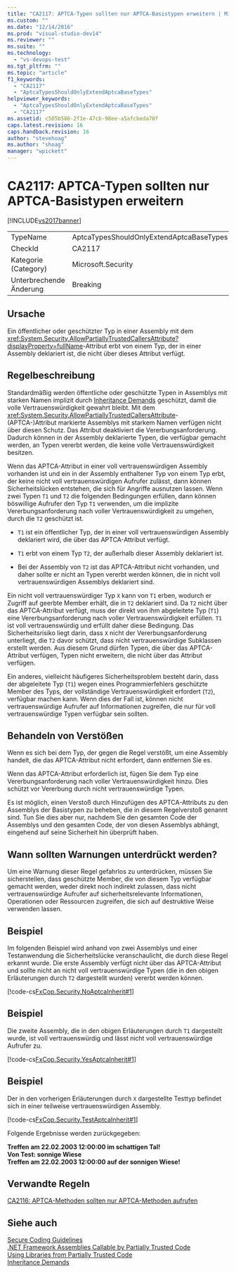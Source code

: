 ```yaml
---
title: "CA2117: APTCA-Typen sollten nur APTCA-Basistypen erweitern | Microsoft Docs"
ms.custom: ""
ms.date: "12/14/2016"
ms.prod: "visual-studio-dev14"
ms.reviewer: ""
ms.suite: ""
ms.technology: 
  - "vs-devops-test"
ms.tgt_pltfrm: ""
ms.topic: "article"
f1_keywords: 
  - "CA2117"
  - "AptcaTypesShouldOnlyExtendAptcaBaseTypes"
helpviewer_keywords: 
  - "AptcaTypesShouldOnlyExtendAptcaBaseTypes"
  - "CA2117"
ms.assetid: c505b586-2f1e-47cb-98ee-a5afcbeda70f
caps.latest.revision: 16
caps.handback.revision: 16
author: "stevehoag"
ms.author: "shoag"
manager: "wpickett"
---
```

# CA2117: APTCA-Typen sollten nur APTCA-Basistypen erweitern
[!INCLUDE[vs2017banner](../code-quality/includes/vs2017banner.md)]

|||  
|-|-|  
|TypeName|AptcaTypesShouldOnlyExtendAptcaBaseTypes|  
|CheckId|CA2117|  
|Kategorie \(Category\)|Microsoft.Security|  
|Unterbrechende Änderung|Breaking|  
  
## Ursache  
 Ein öffentlicher oder geschützter Typ in einer Assembly mit dem <xref:System.Security.AllowPartiallyTrustedCallersAttribute?displayProperty=fullName>\-Attribut erbt von einem Typ, der in einer Assembly deklariert ist, die nicht über dieses Attribut verfügt.  
  
## Regelbeschreibung  
 Standardmäßig werden öffentliche oder geschützte Typen in Assemblys mit starken Namen implizit durch [Inheritance Demands](http://msdn.microsoft.com/de-de/28b9adbb-8f08-4f10-b856-dbf59eb932d9) geschützt, damit die volle Vertrauenswürdigkeit gewahrt bleibt.  Mit dem <xref:System.Security.AllowPartiallyTrustedCallersAttribute>\- \(APTCA\-\)Attribut markierte Assemblys mit starkem Namen verfügen nicht über diesen Schutz.  Das Attribut deaktiviert die Vererbungsanforderung.  Dadurch können in der Assembly deklarierte Typen, die verfügbar gemacht werden, an Typen vererbt werden, die keine volle Vertrauenswürdigkeit besitzen.  
  
 Wenn das APTCA\-Attribut in einer voll vertrauenswürdigen Assembly vorhanden ist und ein in der Assembly enthaltener Typ von einem Typ erbt, der keine nicht voll vertrauenswürdigen Aufrufer zulässt, dann können Sicherheitslücken entstehen, die sich für Angriffe ausnutzen lassen.  Wenn zwei Typen `T1` und `T2` die folgenden Bedingungen erfüllen, dann können böswillige Aufrufer den Typ `T1` verwenden, um die implizite Vererbungsanforderung nach voller Vertrauenswürdigkeit zu umgehen, durch die `T2` geschützt ist.  
  
-   `T1` ist ein öffentlicher Typ, der in einer voll vertrauenswürdigen Assembly deklariert wird, die über das APTCA\-Attribut verfügt.  
  
-   `T1` erbt von einem Typ `T2`, der außerhalb dieser Assembly deklariert ist.  
  
-   Bei der Assembly von `T2` ist das APTCA\-Attribut nicht vorhanden, und daher sollte er nicht an Typen vererbt werden können, die in nicht voll vertrauenswürdigen Assemblys deklariert sind.  
  
 Ein nicht voll vertrauenswürdiger Typ `X` kann von `T1` erben, wodurch er Zugriff auf geerbte Member erhält, die in `T2` deklariert sind.  Da `T2` nicht über das APTCA\-Attribut verfügt, muss der direkt von ihm abgeleitete Typ \(`T1`\) eine Vererbungsanforderung nach voller Vertrauenswürdigkeit erfüllen. `T1` ist voll vertrauenswürdig und erfüllt daher diese Bedingung.  Das Sicherheitsrisiko liegt darin, dass `X` nicht der Vererbungsanforderung unterliegt, die `T2` davor schützt, dass nicht vertrauenswürdige Subklassen erstellt werden.  Aus diesem Grund dürfen Typen, die über das APTCA\-Attribut verfügen, Typen nicht erweitern, die nicht über das Attribut verfügen.  
  
 Ein anderes, vielleicht häufigeres Sicherheitsproblem besteht darin, dass der abgeleitete Typ \(`T1`\) wegen eines Programmierfehlers geschützte Member des Typs, der vollständige Vertrauenswürdigkeit erfordert \(`T2`\), verfügbar machen kann.  Wenn dies der Fall ist, können nicht vertrauenswürdige Aufrufer auf Informationen zugreifen, die nur für voll vertrauenswürdige Typen verfügbar sein sollten.  
  
## Behandeln von Verstößen  
 Wenn es sich bei dem Typ, der gegen die Regel verstößt, um eine Assembly handelt, die das APTCA\-Attribut nicht erfordert, dann entfernen Sie es.  
  
 Wenn das APTCA\-Attribut erforderlich ist, fügen Sie dem Typ eine Vererbungsanforderung nach voller Vertrauenswürdigkeit hinzu.  Dies schützt vor Vererbung durch nicht vertrauenswürdige Typen.  
  
 Es ist möglich, einen Verstoß durch Hinzufügen des APTCA\-Attributs zu den Assemblys der Basistypen zu beheben, die in diesem Regelverstoß genannt sind.  Tun Sie dies aber nur, nachdem Sie den gesamten Code der Assemblys und den gesamten Code, der von diesen Assemblys abhängt, eingehend auf seine Sicherheit hin überprüft haben.  
  
## Wann sollten Warnungen unterdrückt werden?  
 Um eine Warnung dieser Regel gefahrlos zu unterdrücken, müssen Sie sicherstellen, dass geschützte Member, die von diesem Typ verfügbar gemacht werden, weder direkt noch indirekt zulassen, dass nicht vertrauenswürdige Aufrufer auf sicherheitsrelevante Informationen, Operationen oder Ressourcen zugreifen, die sich auf destruktive Weise verwenden lassen.  
  
## Beispiel  
 Im folgenden Beispiel wird anhand von zwei Assemblys und einer Testanwendung die Sicherheitslücke veranschaulicht, die durch diese Regel erkannt wurde.  Die erste Assembly verfügt nicht über das APTCA\-Attribut und sollte nicht an nicht voll vertrauenswürdige Typen \(die in den obigen Erläuterungen durch `T2` dargestellt wurden\) vererbt werden können.  
  
 [!code-cs[FxCop.Security.NoAptcaInherit#1](../code-quality/codesnippet/CSharp/ca2117-aptca-types-should-only-extend-aptca-base-types_1.cs)]  
  
## Beispiel  
 Die zweite Assembly, die in den obigen Erläuterungen durch `T1` dargestellt wurde, ist voll vertrauenswürdig und lässt nicht voll vertrauenswürdige Aufrufer zu.  
  
 [!code-cs[FxCop.Security.YesAptcaInherit#1](../code-quality/codesnippet/CSharp/ca2117-aptca-types-should-only-extend-aptca-base-types_2.cs)]  
  
## Beispiel  
 Der in den vorherigen Erläuterungen durch `X` dargestellte Testtyp befindet sich in einer teilweise vertrauenswürdigen Assembly.  
  
 [!code-cs[FxCop.Security.TestAptcaInherit#1](../code-quality/codesnippet/CSharp/ca2117-aptca-types-should-only-extend-aptca-base-types_3.cs)]  
  
 Folgende Ergebnisse werden zurückgegeben:  
  
  **Treffen am 22.02.2003 12:00:00 im schattigen Tal\!**  
**Von Test: sonnige Wiese**  
**Treffen am 22.02.2003 12:00:00 auf der sonnigen Wiese\!**   
## Verwandte Regeln  
 [CA2116: APTCA\-Methoden sollten nur APTCA\-Methoden aufrufen](../code-quality/ca2116-aptca-methods-should-only-call-aptca-methods.md)  
  
## Siehe auch  
 [Secure Coding Guidelines](../Topic/Secure%20Coding%20Guidelines.md)   
 [.NET Framework Assemblies Callable by Partially Trusted Code](http://msdn.microsoft.com/de-de/a417fcd4-d3ca-4884-a308-3a1a080eac8d)   
 [Using Libraries from Partially Trusted Code](../Topic/Using%20Libraries%20from%20Partially%20Trusted%20Code.md)   
 [Inheritance Demands](http://msdn.microsoft.com/de-de/28b9adbb-8f08-4f10-b856-dbf59eb932d9)